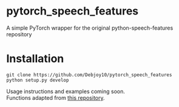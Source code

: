 # pytorch_speech_features
A simple PyTorch wrapper for the original python-speech-features repository 

# Installation
```
git clone https://github.com/Debjoy10/pytorch_speech_features
python setup.py develop
```

Usage instructions and examples coming soon.  
Functions adapted from [this repository](https://github.com/jameslyons/python_speech_features).
